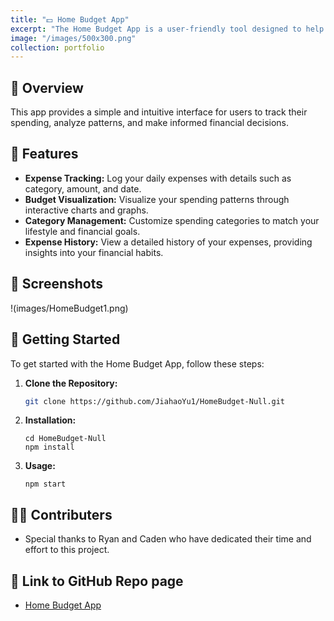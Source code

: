 ```yaml
---
title: "💵 Home Budget App"
excerpt: "The Home Budget App is a user-friendly tool designed to help individuals manage and visualize their daily expenses."
image: "/images/500x300.png"
collection: portfolio
---
```


## 🔎 Overview

This app provides a simple and intuitive interface for users to track their spending, analyze patterns, and make informed financial decisions.

## 🔬 Features 

- **Expense Tracking:** Log your daily expenses with details such as category, amount, and date.
- **Budget Visualization:** Visualize your spending patterns through interactive charts and graphs.
- **Category Management:** Customize spending categories to match your lifestyle and financial goals.
- **Expense History:** View a detailed history of your expenses, providing insights into your financial habits.

## 📸 Screenshots
!(images/HomeBudget1.png)
## 🔧 Getting Started

To get started with the Home Budget App, follow these steps:

1. **Clone the Repository:**
   ```bash
   git clone https://github.com/JiahaoYu1/HomeBudget-Null.git
   ```
2. **Installation:**
   ```
   cd HomeBudget-Null
   npm install
   ```
3. **Usage:**
   ```
   npm start
   ```
## 🧑‍💻 Contributers
  - Special thanks to Ryan and Caden who have dedicated their time and effort to this project.

## 📑 Link to GitHub Repo page
   - [Home Budget App](https://github.com/JiahaoYu1/HomeBudget-Null)

